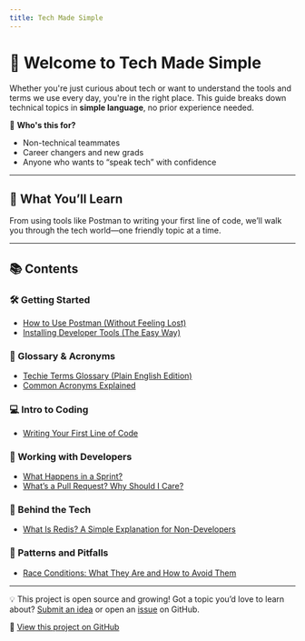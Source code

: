 ```yaml
---
title: Tech Made Simple
---
```


# 👋 Welcome to Tech Made Simple

Whether you're just curious about tech or want to understand the tools and terms we use every day, you're in the right place. This guide breaks down technical topics in **simple language**, no prior experience needed.

🧠 **Who's this for?**  
- Non-technical teammates  
- Career changers and new grads  
- Anyone who wants to “speak tech” with confidence

---

## 🚀 What You’ll Learn

From using tools like Postman to writing your first line of code, we’ll walk you through the tech world—one friendly topic at a time.

---

## 📚 Contents

### 🛠 Getting Started
- [How to Use Postman (Without Feeling Lost)](getting-started/postman-basics.md)
- [Installing Developer Tools (The Easy Way)](getting-started/installing-tools.md)

### 📖 Glossary & Acronyms
- [Techie Terms Glossary (Plain English Edition)](glossary/tech-terms.md)
- [Common Acronyms Explained](glossary/acronyms.md)

### 💻 Intro to Coding
- [Writing Your First Line of Code](coding/first-line-of-code.md)

### 🤝 Working with Developers
- [What Happens in a Sprint?](working-with-devs/sprint-basics.md)
- [What’s a Pull Request? Why Should I Care?](working-with-devs/pull-requests.md)

### 🧠 Behind the Tech
- [What Is Redis? A Simple Explanation for Non-Developers](behind-the-tech/redis.md)

### 🧱 Patterns and Pitfalls
- [Race Conditions: What They Are and How to Avoid Them](patterns-and-pitfalls/race-condition.md)


---

💡 This project is open source and growing! Got a topic you’d love to learn about? [Submit an idea](../CONTRIBUTING.md) or open an [issue](https://github.com/alihoss3ini/tech-made-simple/issues) on GitHub.

📄 [View this project on GitHub](https://alihoss3ini.github.io/tech-made-simple)
